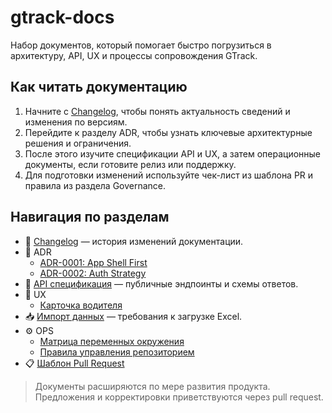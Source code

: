 # gtrack-docs

Набор документов, который помогает быстро погрузиться в архитектуру, API, UX и процессы сопровождения GTrack.

## Как читать документацию

1. Начните с [Changelog](CHANGELOG.md), чтобы понять актуальность сведений и изменения по версиям.
2. Перейдите к разделу ADR, чтобы узнать ключевые архитектурные решения и ограничения.
3. После этого изучите спецификации API и UX, а затем операционные документы, если готовите релиз или поддержку.
4. Для подготовки изменений используйте чек-лист из шаблона PR и правила из раздела Governance.

## Навигация по разделам

- 🧭 [Changelog](CHANGELOG.md) — история изменений документации.
- 🧱 ADR
  - [ADR-0001: App Shell First](adr/ADR-0001-app-shell-first.md)
  - [ADR-0002: Auth Strategy](adr/ADR-0002-auth-strategy.md)
- 🔌 [API спецификация](spec/API.md) — публичные эндпоинты и схемы ответов.
- 🎨 UX
  - [Карточка водителя](spec/UX/DRIVER_CARD.md)
- 📥 [Импорт данных](import/README.md) — требования к загрузке Excel.
- ⚙️ OPS
  - [Матрица переменных окружения](ops/ENV_MATRIX.md)
  - [Правила управления репозиторием](ops/REPO_GOVERNANCE.md)
- 📋 [Шаблон Pull Request](.github/PULL_REQUEST_TEMPLATE.md)

> Документы расширяются по мере развития продукта. Предложения и корректировки приветствуются через pull request.
